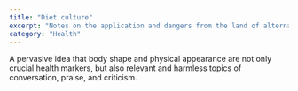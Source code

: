```yaml
---
title: "Diet culture"
excerpt: "Notes on the application and dangers from the land of alternative facts"
category: "Health"
---
```

A pervasive idea that body shape and physical appearance are not only crucial health markers, but also relevant and harmless topics of conversation, praise, and criticism.